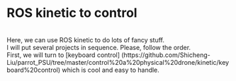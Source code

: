 ROS kinetic to control
==
<br>
Here, we can use ROS kinetic to do lots of fancy stuff.
<br> I will put several projects in sequence. Please, follow the order.
<br> First, we will turn to [keyboard control]
(https://github.com/Shicheng-Liu/parrot_PSU/tree/master/control%20a%20physical%20drone/kinetic/keyboard%20control) which is cool and easy to handle.
